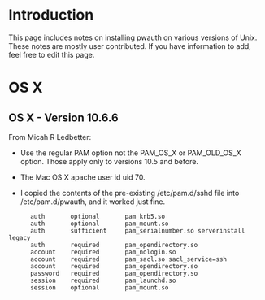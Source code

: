 # Introduction #

This page includes notes on installing pwauth on various versions of Unix. These notes are mostly user contributed. If you have information to add, feel free to edit this page.

# OS X #

## OS X - Version 10.6.6 ##

From Micah R Ledbetter:

  * Use the regular PAM option not the PAM\_OS\_X or PAM\_OLD\_OS\_X option. Those apply only to versions 10.5 and before.

  * The Mac OS X apache user id uid 70.

  * I copied the contents of the pre-existing /etc/pam.d/sshd file into /etc/pam.d/pwauth, and it worked just fine.
```
      auth       optional       pam_krb5.so
      auth       optional       pam_mount.so
      auth       sufficient     pam_serialnumber.so serverinstall legacy
      auth       required       pam_opendirectory.so
      account    required       pam_nologin.so
      account    required       pam_sacl.so sacl_service=ssh
      account    required       pam_opendirectory.so
      password   required       pam_opendirectory.so
      session    required       pam_launchd.so
      session    optional       pam_mount.so
```